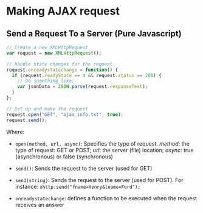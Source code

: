 # Making AJAX request

## Send a Request To a Server (Pure Javascript)

```javascript
// Create a new XMLHttpRequest
var request = new XMLHttpRequest();

// Handle state changes for the request.
request.onreadystatechange = function() {
  if (request.readyState == 4 && request.status == 200) {
    // Do something like:
    var jsonData = JSON.parse(request.responseText);
  }
};

// Set up and make the request
request.open("GET", "ajax_info.txt", true);
request.send();
```

Where:

* `open(method, url, async)`: Specifies the type of request. *method*: the type of request: GET or POST; *url*: the server (file) location; *async*: true (asynchronous) or false (synchronous)

* `send()`: Sends the request to the server (used for GET)

* `send(string)`: Sends the request to the server (used for POST). For instance: `xhttp.send("fname=Henry&lname=Ford");`

* `onreadystatechange`: defines a function to be executed when the request receives an answer
